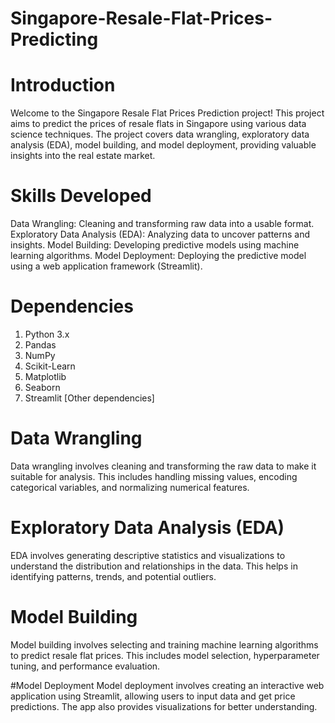 # Singapore-Resale-Flat-Prices-Predicting
 
# Introduction
Welcome to the Singapore Resale Flat Prices Prediction project! This project aims to predict the prices of resale flats in Singapore using various data science techniques. The project covers data wrangling, exploratory data analysis (EDA), model building, and model deployment, providing valuable insights into the real estate market.

# Skills Developed
Data Wrangling: Cleaning and transforming raw data into a usable format.
Exploratory Data Analysis (EDA): Analyzing data to uncover patterns and insights.
Model Building: Developing predictive models using machine learning algorithms.
Model Deployment: Deploying the predictive model using a web application framework (Streamlit).

# Dependencies
1. Python 3.x
2. Pandas
3. NumPy
4. Scikit-Learn
5. Matplotlib
6. Seaborn
7. Streamlit
   [Other dependencies]

# Data Wrangling
Data wrangling involves cleaning and transforming the raw data to make it suitable for analysis. This includes handling missing values, encoding categorical variables, and normalizing numerical features.

# Exploratory Data Analysis (EDA)
EDA involves generating descriptive statistics and visualizations to understand the distribution and relationships in the data. This helps in identifying patterns, trends, and potential outliers.

# Model Building
Model building involves selecting and training machine learning algorithms to predict resale flat prices. This includes model selection, hyperparameter tuning, and performance evaluation.

#Model Deployment
Model deployment involves creating an interactive web application using Streamlit, allowing users to input data and get price predictions. The app also provides visualizations for better understanding.
